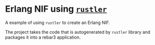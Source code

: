 # Erlang NIF using [`rustler`](https://github.com/hansihe/rustler)

A example of using `rustler` to create an Erlang NIF.

The project takes the code that is autogenerated by `rustler` library and packages it into a rebar3 application.
